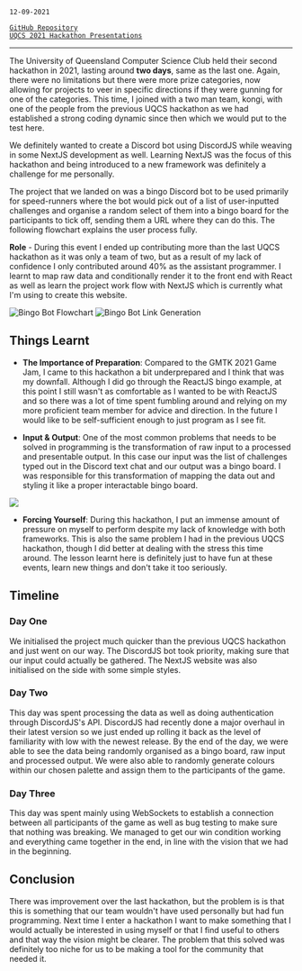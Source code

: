 <!--
title: UCQS 2021 Hackathon - Bingo Butler
description: Fourth hackathon and learning new technologies 
tags: NextJS, TypeScript, DiscordJS
date: SEPT 2021
slug: UQCSNBingo
-->

`12-09-2021`

[`GitHub Repository`](https://github.com/sh1ggy/bingobutler) \
[`UQCS 2021 Hackathon Presentations`](https://www.youtube.com/watch?v=ZEAWBDbdPFo&ab_channel=UQComputingSociety)
___

The University of Queensland Computer Science Club held their second hackathon in 2021, lasting around **two days**, same as the last one. Again, there were no limitations but there were more prize categories, now allowing for projects to veer in specific directions if they were gunning for one of the categories. This time, I joined with a two man team, kongi, with one of the people from the previous UQCS hackathon as we had established a strong coding dynamic since then which we would put to the test here. 

We definitely wanted to create a Discord bot using DiscordJS while weaving in some NextJS development as well. Learning NextJS was the focus of this hackathon and being introduced to a new framework was definitely a challenge for me personally.

The project that we landed on was a bingo Discord bot to be used primarily for speed-runners where the bot would pick out of a list of user-inputted challenges and organise a random select of them into a bingo board for the participants to tick off, sending them a URL where they can do this. The following flowchart explains the user process fully. 

**Role** - During this event I ended up contributing more than the last UQCS hackathon as it was only a team of two, but as a result of my lack of confidence I only contributed around 40% as the assistant programmer. I learnt to map raw data and conditionally render it to the front end with React as well as learn the project work flow with NextJS which is currently what I'm using to create this website.

![Bingo Bot Flowchart](/blog/UQCSNBingo/flowchart.png)
![Bingo Bot Link Generation](/blog/UQCSNBingo/gen.png)

## Things Learnt	
 - **The Importance of Preparation**: Compared to the GMTK 2021 Game Jam, I came to this hackathon a bit underprepared and I think that was my downfall. Although I did go through the ReactJS bingo example, at this point I still wasn't as comfortable as I wanted to be with ReactJS and so there was a lot of time spent fumbling around and relying on my more proficient team member for advice and direction. In the future I would like to be self-sufficient enough to just program as I see fit.
 
 - **Input & Output**: One of the most common problems that needs to be solved in programming is the transformation of raw input to a processed and presentable output. In this case our input was the list of challenges typed out in the Discord text chat and our output was a bingo board. I was responsible for this transformation of mapping the data out and styling it like a proper interactable bingo board. 
 
 <!-- ![](/blog/uqcsnb/input.png) -->
 ![](/blog/UQCSNBingo/ui.png)

 - **Forcing Yourself**: During this hackathon, I put an immense amount of pressure on myself to perform despite my lack of knowledge with both frameworks. This is also the same problem I had in the previous UQCS hackathon, though I did better at dealing with the stress this time around. The lesson learnt here is definitely just to have fun at these events, learn new things and don't take it too seriously.

## Timeline

### Day One
We initialised the project much quicker than the previous UQCS hackathon and just went on our way. The DiscordJS bot took priority, making sure that our input could actually be gathered. The NextJS website was also initialised on the side with some simple styles. 

### Day Two
This day was spent processing the data as well as doing authentication through DiscordJS's API. DiscordJS had recently done a major overhaul in their latest version so we just ended up rolling it back as the level of familiarity with low with the newest release. By the end of the day, we were able to see the data being randomly organised as a bingo board, raw input and processed output. We were also able to randomly generate colours within our chosen palette and assign them to the participants of the game. 

### Day Three
This day was spent mainly using WebSockets to establish a connection between all participants of the game as well as bug testing to make sure that nothing was breaking. We managed to get our win condition working and everything came together in the end, in line with the vision that we had in the beginning. 

## Conclusion
There was improvement over the last hackathon, but the problem is is that this is something that our team wouldn't have used personally but had fun programming. Next time I enter a hackathon I want to make something that I would actually be interested in using myself or that I find useful to others and that way the vision might be clearer. The problem that this solved was definitely too niche for us to be making a tool for the community that needed it.  